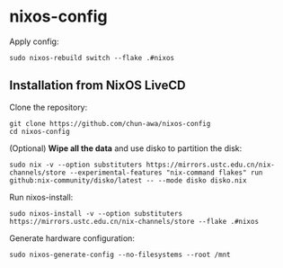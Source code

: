 # nixos-config
Apply config:
```
sudo nixos-rebuild switch --flake .#nixos
```
## Installation from NixOS LiveCD
Clone the repository:
```
git clone https://github.com/chun-awa/nixos-config
cd nixos-config
```

(Optional) **Wipe all the data** and use disko to partition the disk:
```
sudo nix -v --option substituters https://mirrors.ustc.edu.cn/nix-channels/store --experimental-features "nix-command flakes" run github:nix-community/disko/latest -- --mode disko disko.nix
```


Run nixos-install:
```
sudo nixos-install -v --option substituters https://mirrors.ustc.edu.cn/nix-channels/store --flake .#nixos
```

Generate hardware configuration:
```
sudo nixos-generate-config --no-filesystems --root /mnt
```
